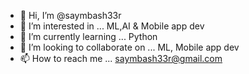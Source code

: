 - 👋 Hi, I’m @saymbash33r
- 👀 I’m interested in ... ML,AI & Mobile app dev
- 🌱 I’m currently learning ... Python
- 💞️ I’m looking to collaborate on ... ML, Mobile app dev
- 📫 How to reach me ... saymbash33r@gmail.com

<!---
saymbash33r/saymbash33r is a ✨ special ✨ repository because its `README.md` (this file) appears on your GitHub profile.
You can click the Preview link to take a look at your changes.
--->
